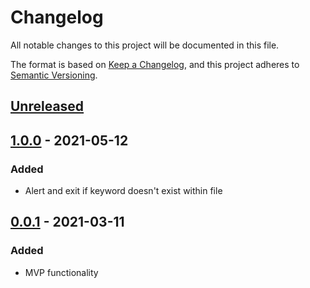 # Changelog
All notable changes to this project will be documented in this file.

The format is based on [Keep a Changelog](https://keepachangelog.com/en/1.0.0/),
and this project adheres to [Semantic Versioning](https://semver.org/spec/v2.0.0.html).

## [Unreleased]

## [1.0.0] - 2021-05-12
### Added
- Alert and exit if keyword doesn't exist within file

## [0.0.1] - 2021-03-11
### Added
- MVP functionality

[Unreleased]: https://github.com/olivierlacan/keep-a-changelog/compare/v1.0.0...HEAD
[1.0.0]: https://github.com/jonshort/cenv/releases/tag/v0.0.1...v1.0.0
[0.0.1]: https://github.com/jonshort/cenv/releases/tag/v0.0.1
